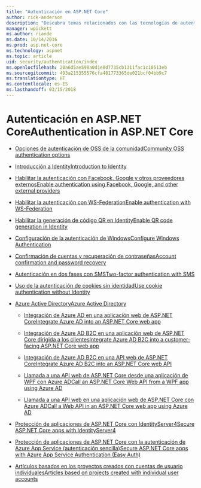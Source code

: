 ```yaml
---
title: "Autenticación en ASP.NET Core"
author: rick-anderson
description: "Descubra temas relacionados con las tecnologías de autenticación de ASP.NET Core."
manager: wpickett
ms.author: riande
ms.date: 10/14/2016
ms.prod: asp.net-core
ms.technology: aspnet
ms.topic: article
uid: security/authentication/index
ms.openlocfilehash: 20a6d5ae598a0d1e8d7735cb1311fac1c10513eb
ms.sourcegitcommit: 493a215355576cfa481773365de021bcf04bb9c7
ms.translationtype: HT
ms.contentlocale: es-ES
ms.lasthandoff: 03/15/2018
---
```

# <a name="authentication-in-aspnet-core"></a><span data-ttu-id="52ae5-103">Autenticación en ASP.NET Core</span><span class="sxs-lookup"><span data-stu-id="52ae5-103">Authentication in ASP.NET Core</span></span>

* [<span data-ttu-id="52ae5-104">Opciones de autenticación de OSS de la comunidad</span><span class="sxs-lookup"><span data-stu-id="52ae5-104">Community OSS authentication options</span></span>](xref:security/authentication/community)

* [<span data-ttu-id="52ae5-105">Introducción a Identity</span><span class="sxs-lookup"><span data-stu-id="52ae5-105">Introduction to Identity</span></span>](xref:security/authentication/identity)

* [<span data-ttu-id="52ae5-106">Habilitar la autenticación con Facebook, Google y otros proveedores externos</span><span class="sxs-lookup"><span data-stu-id="52ae5-106">Enable authentication using Facebook, Google, and other external providers</span></span>](xref:security/authentication/social/index)

* [<span data-ttu-id="52ae5-107">Habilitar la autenticación con WS-Federation</span><span class="sxs-lookup"><span data-stu-id="52ae5-107">Enable authentication with WS-Federation</span></span>](xref:security/authentication/ws-federation)

* [<span data-ttu-id="52ae5-108">Habilitar la generación de código QR en Identity</span><span class="sxs-lookup"><span data-stu-id="52ae5-108">Enable QR code generation in Identity</span></span>](xref:security/authentication/identity-enable-qrcodes)

* [<span data-ttu-id="52ae5-109">Configuración de la autenticación de Windows</span><span class="sxs-lookup"><span data-stu-id="52ae5-109">Configure Windows Authentication</span></span>](xref:security/authentication/windowsauth)

* [<span data-ttu-id="52ae5-110">Confirmación de cuentas y recuperación de contraseñas</span><span class="sxs-lookup"><span data-stu-id="52ae5-110">Account confirmation and password recovery</span></span>](xref:security/authentication/accconfirm)

* [<span data-ttu-id="52ae5-111">Autenticación en dos fases con SMS</span><span class="sxs-lookup"><span data-stu-id="52ae5-111">Two-factor authentication with SMS</span></span>](xref:security/authentication/2fa)

* [<span data-ttu-id="52ae5-112">Uso de la autenticación de cookies sin identidad</span><span class="sxs-lookup"><span data-stu-id="52ae5-112">Use cookie authentication without Identity</span></span>](xref:security/authentication/cookie)

* [<span data-ttu-id="52ae5-113">Azure Active Directory</span><span class="sxs-lookup"><span data-stu-id="52ae5-113">Azure Active Directory</span></span>](xref:security/authentication/azure-active-directory/index)

  * [<span data-ttu-id="52ae5-114">Integración de Azure AD en una aplicación web de ASP.NET Core</span><span class="sxs-lookup"><span data-stu-id="52ae5-114">Integrate Azure AD into an ASP.NET Core web app</span></span>](https://azure.microsoft.com/documentation/samples/active-directory-dotnet-webapp-openidconnect-aspnetcore/)

  * [<span data-ttu-id="52ae5-115">Integración de Azure AD B2C en una aplicación web de ASP.NET Core dirigida a los clientes</span><span class="sxs-lookup"><span data-stu-id="52ae5-115">Integrate Azure AD B2C into a customer-facing ASP.NET Core web app</span></span>](xref:security/authentication/azure-ad-b2c)

  * [<span data-ttu-id="52ae5-116">Integración de Azure AD B2C en una API web de ASP.NET Core</span><span class="sxs-lookup"><span data-stu-id="52ae5-116">Integrate Azure AD B2C into an ASP.NET Core web API</span></span>](xref:security/authentication/azure-ad-b2c-webapi)

  * [<span data-ttu-id="52ae5-117">Llamada a una API web de ASP.NET Core desde una aplicación de WPF con Azure AD</span><span class="sxs-lookup"><span data-stu-id="52ae5-117">Call an ASP.NET Core Web API from a WPF app using Azure AD</span></span>](https://azure.microsoft.com/documentation/samples/active-directory-dotnet-native-aspnetcore/)

  * [<span data-ttu-id="52ae5-118">Llamada a una API web en una aplicación web de ASP.NET Core con Azure AD</span><span class="sxs-lookup"><span data-stu-id="52ae5-118">Call a Web API in an ASP.NET Core web app using Azure AD</span></span>](https://azure.microsoft.com/documentation/samples/active-directory-dotnet-webapp-webapi-openidconnect-aspnetcore/)

* [<span data-ttu-id="52ae5-119">Protección de aplicaciones de ASP.NET Core con IdentityServer4</span><span class="sxs-lookup"><span data-stu-id="52ae5-119">Secure ASP.NET Core apps with IdentityServer4</span></span>](http://docs.identityserver.io/en/release/)

* [<span data-ttu-id="52ae5-120">Protección de aplicaciones de ASP.NET Core con la autenticación de Azure App Service (autenticación sencilla)</span><span class="sxs-lookup"><span data-stu-id="52ae5-120">Secure ASP.NET Core apps with Azure App Service Authentication (Easy Auth)</span></span>](/azure/app-service/app-service-authentication-overview)

* [<span data-ttu-id="52ae5-121">Artículos basados en los proyectos creados con cuentas de usuario individuales</span><span class="sxs-lookup"><span data-stu-id="52ae5-121">Articles based on projects created with individual user accounts</span></span>](xref:security/authentication/individual)

